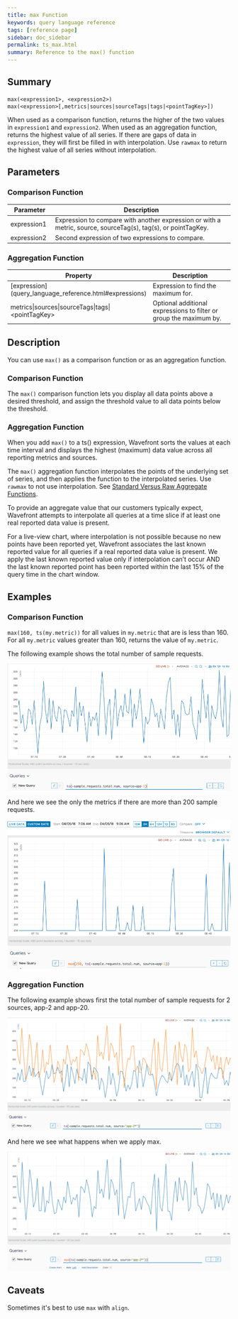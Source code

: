 ```yaml
---
title: max Function
keywords: query language reference
tags: [reference page]
sidebar: doc_sidebar
permalink: ts_max.html
summary: Reference to the max() function
---
```

## Summary
```
max(<expression1>, <expression2>)
max(<expression>[,metrics|sources|sourceTags|tags|<pointTagKey>])
```

When used as a comparison function, returns the higher of the two values in `expression1` and `expression2`.
When used as an aggregation function, returns the highest value of all series. If there are gaps of data in `expression`, they will first be filled in with interpolation. Use `rawmax` to return the highest value of all series without interpolation.

## Parameters

### Comparison Function
<table>
<tbody>
<thead>
<tr><th width="20%">Parameter</th><th width="80%">Description</th></tr>
</thead>
<tr>
<td>expression1</td>
<td>Expression to compare with another expression or with a metric, source, sourceTag(s), tag(s), or pointTagKey. </td></tr>
<tr>
<td>expression2</td>
<td>Second expression of two expressions to compare.   </td>
</tr>
</tbody>
</table>

### Aggregation Function
<table>
<tbody>
<thead>
<tr><th width="20%">Property</th><th width="80%">Description</th></tr>
</thead>
<tr>
<td markdown="span"> [expression](query_language_reference.html#expressions)</td>
<td>Expression to find the maximum for. </td></tr>
<tr>
<td>metrics&vert;sources&vert;sourceTags&vert;tags&vert;&lt;pointTagKey&gt;</td>
<td>Optional additional expressions to filter or group the maximum by. </td>
</tr>
</tbody>
</table>

## Description

You can use `max()` as a comparison function or as an aggregation function.

### Comparison Function

The `max()` comparison function lets you display all data points above a desired threshold, and assign the threshold value to all data points below the threshold.

### Aggregation Function

When you add `max()` to a ts() expression, Wavefront sorts the values at each time interval and displays the highest (maximum) data value across all reporting metrics and sources.

The `max()` aggregation function interpolates the points of the underlying set of series, and then applies the function to the interpolated series. Use `rawmax` to not use interpolation. See [Standard Versus Raw Aggregate Functions](query_language_aggregate_functions.html).

To provide an aggregate value that our customers typically expect, Wavefront attempts to interpolate all queries at a time slice if at least one real reported data value is present.

For a live-view chart, where interpolation is not possible because no new points have been reported yet, Wavefront associates the last known reported value for all queries if a real reported data value is present. We apply the last known reported value only if interpolation can’t occur AND the last known reported point has been reported within the last 15% of the query time in the chart window.

## Examples

### Comparison Function

`max(160, ts(my.metric))` for all values in `my.metric` that are is less than 160. For all `my.metric` values greater than 160, returns the value of `my.metric`.

The following example shows the total number of sample requests.

![ts max before](images/ts_max_comparison_before.png)

And here we see the only the metrics if there are more than 200 sample requests.

![ts max 250](images/ts_max_250.png)


### Aggregation Function

The following example shows first the total number of sample requests for 2 sources, app-2 and app-20.

![before aggregation with max](images/ts_max_aggr_before.png)

And here we see what happens when we apply max.

![after aggregation with max](images/ts_max_aggr_after.png)

## Caveats

Sometimes it's best to use `max` with `align`.
